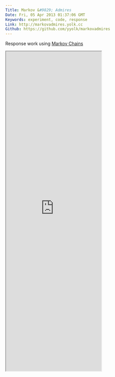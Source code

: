 ```yaml
---
Title: Markov &#9829; Admires
Date: Fri, 05 Apr 2013 01:37:06 GMT
Keywords: experiment, code, response
Link: http://markovadmires.yolk.cc
Github: https://github.com/yyolk/markovadmires
---
```


Response work using [Markov Chains](http://en.wikipedia.org/wiki/Markov_chain)

<iframe src="http://markovadmires.yolk.cc" height="1000"></iframe>